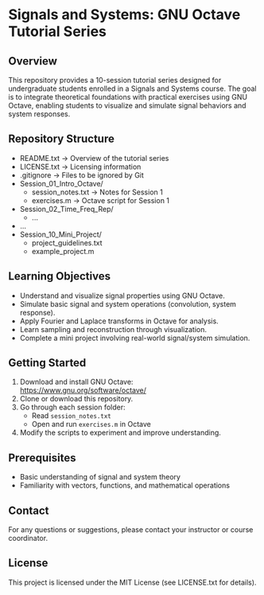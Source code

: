 Signals and Systems: GNU Octave Tutorial Series
===============================================

Overview
--------
This repository provides a 10-session tutorial series designed for undergraduate students enrolled in a Signals and Systems course. The goal is to integrate theoretical foundations with practical exercises using GNU Octave, enabling students to visualize and simulate signal behaviors and system responses.

Repository Structure
--------------------
- README.txt              → Overview of the tutorial series
- LICENSE.txt             → Licensing information
- .gitignore              → Files to be ignored by Git
- Session_01_Intro_Octave/
  - session_notes.txt     → Notes for Session 1
  - exercises.m           → Octave script for Session 1
- Session_02_Time_Freq_Rep/
  - ...
- ...
- Session_10_Mini_Project/
  - project_guidelines.txt
  - example_project.m

Learning Objectives
-------------------
- Understand and visualize signal properties using GNU Octave.
- Simulate basic signal and system operations (convolution, system response).
- Apply Fourier and Laplace transforms in Octave for analysis.
- Learn sampling and reconstruction through visualization.
- Complete a mini project involving real-world signal/system simulation.

Getting Started
---------------
1. Download and install GNU Octave: https://www.gnu.org/software/octave/
2. Clone or download this repository.
3. Go through each session folder:
   - Read `session_notes.txt`
   - Open and run `exercises.m` in Octave
4. Modify the scripts to experiment and improve understanding.

Prerequisites
-------------
- Basic understanding of signal and system theory
- Familiarity with vectors, functions, and mathematical operations

Contact
-------
For any questions or suggestions, please contact your instructor or course coordinator.

License
-------
This project is licensed under the MIT License (see LICENSE.txt for details).
